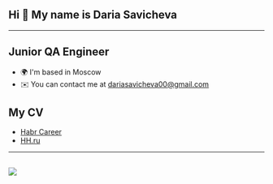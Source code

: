 ## Hi 👋 My name is Daria Savicheva
----------------

Junior QA Engineer
-----------

* 🌍  I'm based in Moscow
* ✉️  You can contact me at [dariasavicheva00@gmail.com](mailto:dariasavicheva00@gmail.com)


## My CV

- [Habr Career](https://career.habr.com/dariasavicheva)
- [HH.ru](https://hh.ru/resume/0d2d218eff09a2486e0039ed1f4d4b5a496854)
----------------
## 
<img src="https://www.codewars.com/users/DariaSavicheva/badges/small"> 
